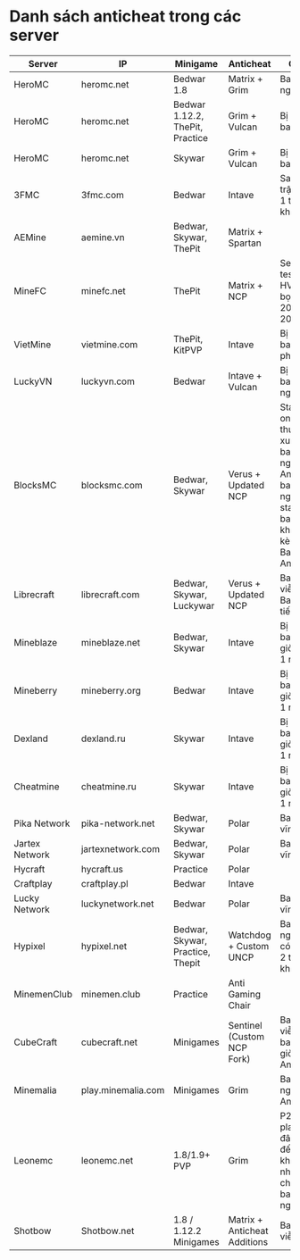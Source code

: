 # Danh sách anticheat trong các server

| Server         | IP                 | Minigame                         | Anticheat                    | Chú ý                                                                                                                      |
| -------------- | ------------------ | -------------------------------- | ---------------------------- | -------------------------------------------------------------------------------------------------------------------------- |
| HeroMC         | heromc.net         | Bedwar 1.8                       | Matrix + Grim                | Ban IP 7 ngày                                                                                                              |
| HeroMC         | heromc.net         | Bedwar 1.12.2, ThePit, Practice  | Grim + Vulcan                | Bị kick ăn ban 1 giờ                                                                                                       |
| HeroMC         | heromc.net         | Skywar                           | Grim + Vulcan                | Bị kick ăn ban 1 giờ                                                                                                       |
| 3FMC           | 3fmc.com           | Bedwar                           | Intave                       | Sau 2 trận thay 1 tài khoản                                                                                                |
| AEMine         | aemine.vn          | Bedwar, Skywar, ThePit           | Matrix + Spartan             |
| MineFC         | minefc.net         | ThePit                           | Matrix + NCP                 | Server test trình HVH của bọn 2014-2015                                                                                    |
| VietMine       | vietmine.com       | ThePit, KitPVP                   | Intave                       | Bị kick ăn ban 20 phút                                                                                                     |
| LuckyVN        | luckyvn.com        | Bedwar                           | Intave + Vulcan              | Bị kick ăn ban 1 ngày                                                                                                      |
| BlocksMC       | blocksmc.com       | Bedwar, Skywar                   | Verus + Updated NCP          | Staff online thường xuyên, bị ban 1 ngày với Anticheat, ban 7 ngày với staff, bị ban tài khoản kèm thêm Ban IP, có AntiVPN |
| Librecraft     | librecraft.com     | Bedwar, Skywar, Luckywar         | Verus + Updated NCP          | Ban vĩnh viễn + Ban IP 6 tiếng                                                                                             |
| Mineblaze      | mineblaze.net      | Bedwar, Skywar                   | Intave                       | Bị kick ăn ban IP 6 giờ hoặc 1 ngày                                                                                        |
| Mineberry      | mineberry.org      | Bedwar                           | Intave                       | Bị kick ăn ban IP 6 giờ hoặc 1 ngày                                                                                        |
| Dexland        | dexland.ru         | Skywar                           | Intave                       | Bị kick ăn ban IP 6 giờ hoặc 1 ngày                                                                                        |
| Cheatmine      | cheatmine.ru       | Skywar                           | Intave                       | Bị kick ăn ban IP 6 giờ hoặc 1 ngày                                                                                        |
| Pika Network   | pika-network.net   | Bedwar, Skywar                   | Polar                        | Ban IP vĩnh viễn                                                                                                           |
| Jartex Network | jartexnetwork.com  | Bedwar, Skywar                   | Polar                        | Ban IP vĩnh viễn                                                                                                           |
| Hycraft        | hycraft.us         | Practice                         | Polar                        |                                                                                                                            |
| Craftplay      | craftplay.pl       | Bedwar                           | Intave                       |                                                                                                                            |
| Lucky Network  | luckynetwork.net   | Bedwar                           | Polar                        | Ban IP vĩnh viễn                                                                                                           |
| Hypixel        | hypixel.net        | Bedwar, Skywar, Practice, Thepit | Watchdog	+ Custom UNCP       | Ban 30 ngày, 1 IP có tối đa 2 tài khoản                                                                                    |
| MinemenClub    | minemen.club       | Practice                         | Anti Gaming Chair            |                                                                                                                            |
| CubeCraft      | cubecraft.net      | Minigames                        | Sentinel (Custom NCP Fork)   | Ban vĩnh viễn + ban IP 24 giờ + AntiVPN                                                                                    |
| Minemalia      | play.minemalia.com | Minigames                        | Grim                         | Ban IP 30 ngày + AntiVPN                                                                                                   |
| Leonemc        | leonemc.net        | 1.8/1.9+ PVP                     | Grim                         | P2W, player ở đây ngu đến mức không nhận ra cheater, ban 15 ngày                                                           |
| Shotbow        | Shotbow.net        | 1.8 / 1.12.2 Minigames           | Matrix + Anticheat Additions | Ban vĩnh viễn                                                                                                              |
